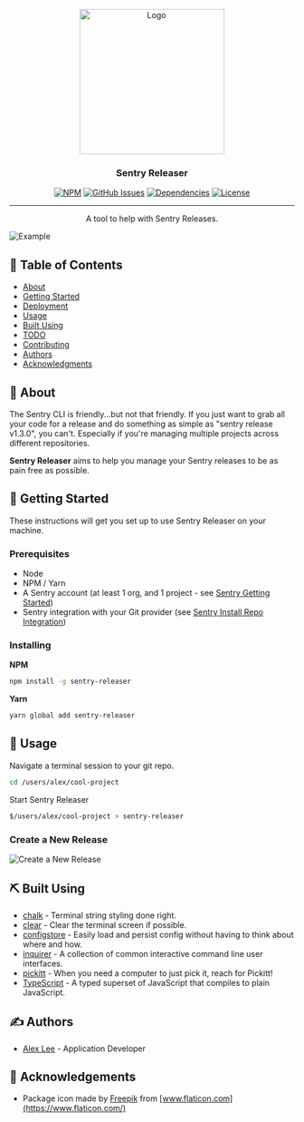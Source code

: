 <p align="center">
  <a href="https://github.com/alexlee-dev/sentry-releaser" rel="noopener">
 <img width=256px height=256px src="https://res.cloudinary.com/alexlee-dev/image/upload/v1590418214/sentry-releaser/sentry-releaser.svg" alt="Logo"></a>
</p>

<h3 align="center">Sentry Releaser</h3>

<div align="center">

[![NPM](https://img.shields.io/npm/v/.svg)](https://www.npmjs.com/package/sentry-releaser)
[![GitHub Issues](https://img.shields.io/github/issues/alexlee-dev/sentry-releaser)](https://github.com/alexlee-dev/sentry-releaser/issues)
[![Dependencies](https://img.shields.io/david/alexlee-dev/sentry-releaser)](https://github.com/alexlee-dev/sentry-releaser)
[![License](https://img.shields.io/badge/license-MIT-blue.svg)](/LICENSE)

</div>

---

<p align="center">A tool to help with Sentry Releases.
    <br> 
</p>

![Example](https://res.cloudinary.com/alexlee-dev/image/upload/v1590425174/sentry-releaser/create-release.gif)

## 📝 Table of Contents

- [About](#about)
- [Getting Started](#getting_started)
- [Deployment](#deployment)
- [Usage](#usage)
- [Built Using](#built_using)
- [TODO](../TODO.md)
- [Contributing](../CONTRIBUTING.md)
- [Authors](#authors)
- [Acknowledgments](#acknowledgement)

## 🧐 About <a name = "about"></a>

The Sentry CLI is friendly...but not that friendly. If you just want to grab all your code for a release and do something as simple as "sentry release v1.3.0", you can't. Especially if you're managing multiple projects across different repositories.

**Sentry Releaser** aims to help you manage your Sentry releases to be as pain free as possible.

## 🏁 Getting Started <a name = "getting_started"></a>

These instructions will get you set up to use Sentry Releaser on your machine.

### Prerequisites

- Node
- NPM / Yarn
- A Sentry account (at least 1 org, and 1 project - see [Sentry Getting Started](https://docs.sentry.io/error-reporting/quickstart/?platform=javascript))
- Sentry integration with your Git provider (see [Sentry Install Repo Integration](https://docs.sentry.io/workflow/releases/?platform=javascript#install-repo-integration))

### Installing

**NPM**

```bash
npm install -g sentry-releaser
```

**Yarn**

```bash
yarn global add sentry-releaser
```

## 🎈 Usage <a name="usage"></a>

Navigate a terminal session to your git repo.

```bash
cd /users/alex/cool-project
```

Start Sentry Releaser

```bash
$/users/alex/cool-project > sentry-releaser
```

### Create a New Release

![Create a New Release](https://res.cloudinary.com/alexlee-dev/image/upload/v1590425174/sentry-releaser/create-release.gif)

## ⛏️ Built Using <a name = "built_using"></a>

- [chalk](https://github.com/chalk/chalk) - Terminal string styling done right.
- [clear](https://github.com/bahamas10/node-clear) - Clear the terminal screen if possible.
- [configstore](https://github.com/yeoman/configstore) - Easily load and persist config without having to think about where and how.
- [inquirer](https://github.com/SBoudrias/Inquirer.js) - A collection of common interactive command line user interfaces.
- [pickitt](https://pickitt.netlify.com/) - When you need a computer to just pick it, reach for Pickitt!
- [TypeScript](https://www.typescriptlang.org/) - A typed superset of JavaScript that compiles to plain JavaScript.

## ✍️ Authors <a name = "authors"></a>

- [Alex Lee](https://github.com/alexlee-dev) - Application Developer

## 🎉 Acknowledgements <a name = "acknowledgement"></a>

- Package icon made by [Freepik](https://www.flaticon.com/authors/freepik) from [www.flaticon.com](https://www.flaticon.com/)
